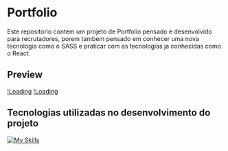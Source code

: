 # Portfolio

Este repositorio contem um projeto de Portfolio pensado e desenvolvido para recrutadores, porem tambem pensado em conhecer uma nova tecnologia como o SASS e praticar com as tecnologias ja conhecidas como o React.

## Preview

[!Loading](./src/img/preview-part1.png "preview")
[!Loading](./src/img/preview-part2.png "preview")

## Tecnologias utilizadas no desenvolvimento do projeto

[![My Skills](https://skillicons.dev/icons?i=react,sass,vite,vscode)](https://skillicons.dev)
